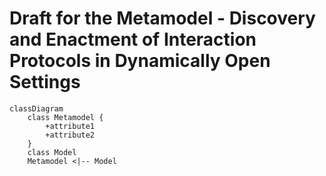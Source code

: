 # Draft for the Metamodel - Discovery and Enactment of Interaction Protocols in Dynamically Open Settings

```mermaid
classDiagram
    class Metamodel {
        +attribute1
        +attribute2
    }
    class Model
    Metamodel <|-- Model

```
